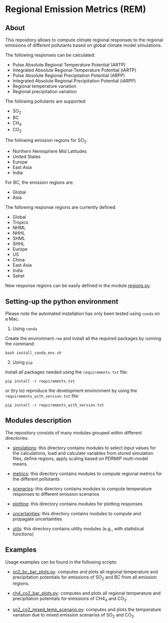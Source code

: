 # Regional Emission Metrics (REM)

## About

This repository allows to compute climate regional responses to the regional emissions of different pollutants based on global climate model simulations.  

The following responses can be calculated:

* Pulse Absolute Regional Temperature Potential (ARTP)
* Integrated Absolute Regional Temperature Potential (iARTP)
* Pulse Absolute Regional Precipitation Potential (ARPP)
* Integrated Absolute Regional Precipitation Potential (iARPP)
* Regional temperature variation
* Regional precipitation variation

The following pollutants are supported:

* SO<sub>2</sub>
* BC
* CH<sub>4</sub>
* CO<sub>2</sub>

The following emission regions for SO<sub>2</sub>:

* Northern Hemisphere Mid Latitudes
* United States
* Europe
* East Asia
* India

For BC, the emission regions are:

* Global
* Asia

The following response regions are currently defined:

* Global
* Tropics
* NHML
* NHHL
* SHML
* SHHL
* Europe
* US
* China
* East Asia
* India
* Sahel

New response regions can be easily defined in the module [regions.py](simulations/regions.py).

## Setting-up the python environment

Please note the automated installation has only been tested using `conda` on a Mac.

1. Using `conda`

Create the environment `rem` and install all the required packages by running the command:

```
bash install_conda_env.sh
```

2. Using `pip`

Install all packages needed using the `requirements.txt` file:

```
pip install -r requirements.txt
```

or (try to) reproduce the development environment by using the `requirements_with_version.txt` file:

```
pip install -r requirements_with_version.txt
```

## Modules description

The repository consists of many modules grouped within different directories:

* [simulations](simulations): this directory contains modules to select input values for the calculations, load and calculate variables from stored simulation files, define regions, apply scaling based on PDRMIP multi-model means.

* [metrics](metrics): this directory contains modules to compute regional metrics for the different pollutants

* [scenarios](scenarios): this directory contains modules to compute temperature responses to different emission scenarios

* [plotting](plotting): this directory contains modules for plotting responses

* [uncertainties](uncertainties): this directory contains modules to compute and propagate uncertainties

* [utils](utils): this directory contains utility modules (e.g., with statistical functions)

## Examples

Usage examples can be found in the following scripts:

* [so2_bc_bar_plots.py](so2_bc_bar_plots.py): computes and plots all regional temperature and precipitation potentials for emissions of SO<sub>2</sub> and BC from all emission regions.

* [ch4_co2_bar_plots.py](ch4_co2_bar_plots.py): computes and plots all regional temperature and precipitation potentials for emissions of CH4<sub>4</sub> and CO<sub>2</sub>.

* [so2_co2_mixed_temp_scenario.py](so2_co2_mixed_temp_scenario.py): computes and plots the temperature variation due to mixed emission scenarios of SO<sub>2</sub> and CO<sub>2</sub>.
